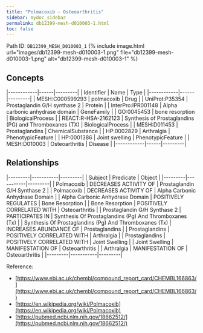 ```yaml
---
title: "Polmacoxib - Osteoarthritis"
sidebar: mydoc_sidebar
permalink: db12399-mesh-d010003-1.html
toc: false 
---
```



Path ID: `DB12399_MESH_D010003_1`
{% include image.html url="images/db12399-mesh-d010003-1.png" file="db12399-mesh-d010003-1.png" alt="db12399-mesh-d010003-1" %}

## Concepts

|------------|------|---------|
| Identifier | Name | Type    |
|------------|------|---------|
| MESH:C000599293 | polmacoxib | Drug |
| UniProt:P35354 | Prostaglandin G/H synthase 2 | Protein |
| InterPro:IPR001148 | Alpha carbonic anhydrase domain | GeneFamily |
| GO:0045453 | bone resorption | BiologicalProcess |
| REACT:R-HSA-2162123 | Synthesis of Prostaglandins (PG) and Thromboxanes (TX) | BiologicalProcess |
| MESH:D011453 | Prostaglandins | ChemicalSubstance |
| HP:0002829 | Arthralgia | PhenotypicFeature |
| HP:0001386 | Joint swelling | PhenotypicFeature |
| MESH:D010003 | Osteoarthritis | Disease |
|------------|------|---------|

## Relationships

|---------|-----------|---------|
| Subject | Predicate | Object  |
|---------|-----------|---------|
| Polmacoxib | DECREASES ACTIVITY OF | Prostaglandin G/H Synthase 2 |
| Polmacoxib | DECREASES ACTIVITY OF | Alpha Carbonic Anhydrase Domain |
| Alpha Carbonic Anhydrase Domain | POSITIVELY REGULATES | Bone Resorption |
| Bone Resorption | POSITIVELY CORRELATED WITH | Osteoarthritis |
| Prostaglandin G/H Synthase 2 | PARTICIPATES IN | Synthesis Of Prostaglandins (Pg) And Thromboxanes (Tx) |
| Synthesis Of Prostaglandins (Pg) And Thromboxanes (Tx) | INCREASES ABUNDANCE OF | Prostaglandins |
| Prostaglandins | POSITIVELY CORRELATED WITH | Arthralgia |
| Prostaglandins | POSITIVELY CORRELATED WITH | Joint Swelling |
| Joint Swelling | MANIFESTATION OF | Osteoarthritis |
| Arthralgia | MANIFESTATION OF | Osteoarthritis |
|---------|-----------|---------|

Reference: 
  - [https://www.ebi.ac.uk/chembl/compound_report_card/CHEMBL166863/](https://www.ebi.ac.uk/chembl/compound_report_card/CHEMBL166863/)
  - [https://en.wikipedia.org/wiki/Polmacoxib](https://en.wikipedia.org/wiki/Polmacoxib)
  - [https://pubmed.ncbi.nlm.nih.gov/18662512/](https://pubmed.ncbi.nlm.nih.gov/18662512/)
